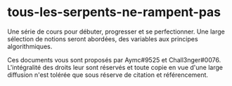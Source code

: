 # tous-les-serpents-ne-rampent-pas
Une série de cours pour débuter, progresser et se perfectionner. Une large sélection de notions seront abordées, des variables aux principes algorithmiques.

Ces documents vous sont proposés par Aymc#9525 et Chall3nger#0076. L'intégralité des droits leur sont réservés et toute copie en vue d'une large diffusion n'est tolérée que sous réserve de citation et référencement.
